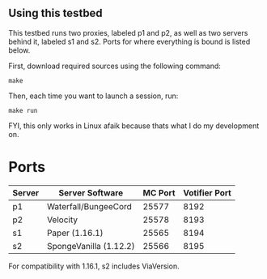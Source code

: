 ## Using this testbed

This testbed runs two proxies, labeled p1 and p2, as well as two servers behind it,
labeled s1 and s2. Ports for where everything is bound is listed below.

First, download required sources using the following command:

```
make
```

Then, each time you want to launch a session, run:

```
make run
```

FYI, this only works in Linux afaik because thats what I do my development on.

# Ports

| Server | Server Software        | MC Port | Votifier Port |
|--------|------------------------|---------|---------------|
| p1     | Waterfall/BungeeCord   | 25577   | 8192          |
| p2     | Velocity               | 25578   | 8193          |
| s1     | Paper (1.16.1)         | 25565   | 8194          |
| s2     | SpongeVanilla (1.12.2) | 25566   | 8195          |

For compatibility with 1.16.1, s2 includes ViaVersion.